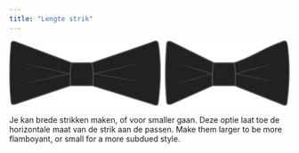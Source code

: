 ```yaml
---
title: "Lengte strik"
---
```


![Lengte strik](bowlength.svg)

Je kan brede strikken maken, of voor smaller gaan. Deze optie laat toe de horizontale maat van de strik aan de passen. Make them larger to be more flamboyant, or small for a more subdued style.




